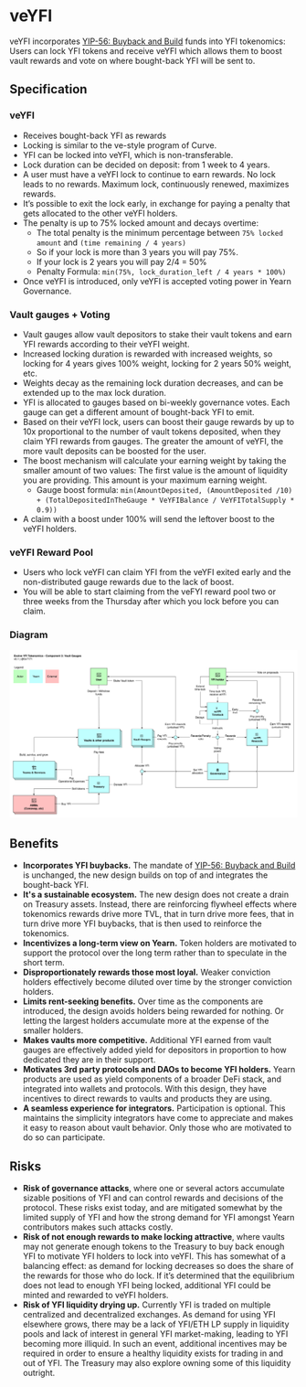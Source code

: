 # veYFI

veYFI incorporates [YIP-56: Buyback and Build](https://gov.yearn.finance/t/yip-56-buyback-and-build/8929) funds into YFI tokenomics: Users can lock YFI tokens and receive veYFI which allows them to boost vault rewards and vote on where bought-back YFI will be sent to.

## Specification

### veYFI

- Receives bought-back YFI as rewards
- Locking is similar to the ve-style program of Curve.
- YFI can be locked into veYFI, which is non-transferable.
- Lock duration can be decided on deposit: from 1 week to 4 years.
- A user must have a veYFI lock to continue to earn rewards. No lock leads to no rewards. Maximum lock, continuously renewed, maximizes rewards.
- It’s possible to exit the lock early, in exchange for paying a penalty that gets allocated to the other veYFI holders.
- The penalty is up to 75% locked amount and decays overtime:
  - The total penalty is the minimum percentage between `75% locked amount` and `(time remaining / 4 years)`
  - So if your lock is more than 3 years you will pay 75%.
  - If your lock is 2 years you will pay 2/4 = 50%
  - Penalty Formula: `min(75%, lock_duration_left / 4 years * 100%)`
- Once veYFI is introduced, only veYFI is accepted voting power in Yearn Governance.

### Vault gauges + Voting

- Vault gauges allow vault depositors to stake their vault tokens and earn YFI rewards according to their veYFI weight.
- Increased locking duration is rewarded with increased weights, so locking for 4 years gives 100% weight, locking for 2 years 50% weight, etc.
- Weights decay as the remaining lock duration decreases, and can be extended up to the max lock duration.
- YFI is allocated to gauges based on bi-weekly governance votes. Each gauge can get a different amount of bought-back YFI to emit.
- Based on their veYFI lock, users can boost their gauge rewards by up to 10x proportional to the number of vault tokens deposited, when they claim YFI rewards from gauges. The greater the amount of veYFI, the more vault deposits can be boosted for the user.
- The boost mechanism will calculate your earning weight by taking the smaller amount of two values: The first value is the amount of liquidity you are providing. This amount is your maximum earning weight.
  - Gauge boost formula: `min(AmountDeposited, (AmountDeposited /10) + (TotalDepositedInTheGauge * VeYFIBalance / VeYFITotalSupply * 0.9))`
- A claim with a boost under 100% will send the leftover boost to the veYFI holders.

### veYFI Reward Pool

- Users who lock veYFI can claim YFI from the veYFI exited early and the non-distributed gauge rewards due to the lack of boost.
- You will be able to start claiming from the veFYI reward pool two or three weeks from the Thursday after which you lock before you can claim.

### Diagram

![](https://raw.githubusercontent.com/yearn/YIPS/master/YIPS/assets/yip-65/03-gauges.svg)

## Benefits

- **Incorporates YFI buybacks.** The mandate of [YIP-56: Buyback and Build](https://gov.yearn.finance/t/yip-56-buyback-and-build/8929) is unchanged, the new design builds on top of and integrates the bought-back YFI.
- **It's a sustainable ecosystem.** The new design does not create a drain on Treasury assets. Instead, there are reinforcing flywheel effects where tokenomics rewards drive more TVL, that in turn drive more fees, that in turn drive more YFI buybacks, that is then used to reinforce the tokenomics.
- **Incentivizes a long-term view on Yearn.** Token holders are motivated to support the protocol over the long term rather than to speculate in the short term.
- **Disproportionately rewards those most loyal.** Weaker conviction holders effectively become diluted over time by the stronger conviction holders.
- **Limits rent-seeking benefits.** Over time as the components are introduced, the design avoids holders being rewarded for nothing. Or letting the largest holders accumulate more at the expense of the smaller holders.
- **Makes vaults more competitive.** Additional YFI earned from vault gauges are effectively added yield for depositors in proportion to how dedicated they are in their support.
- **Motivates 3rd party protocols and DAOs to become YFI holders.** Yearn products are used as yield components of a broader DeFi stack, and integrated into wallets and protocols. With this design, they have incentives to direct rewards to vaults and products they are using.
- **A seamless experience for integrators.** Participation is optional. This maintains the simplicity integrators have come to appreciate and makes it easy to reason about vault behavior. Only those who are motivated to do so can participate.

## Risks

- **Risk of governance attacks**, where one or several actors accumulate sizable positions of YFI and can control rewards and decisions of the protocol. These risks exist today, and are mitigated somewhat by the limited supply of YFI and how the strong demand for YFI amongst Yearn contributors makes such attacks costly.
- **Risk of not enough rewards to make locking attractive**, where vaults may not generate enough tokens to the Treasury to buy back enough YFI to motivate YFI holders to lock into veYFI. This has somewhat of a balancing effect: as demand for locking decreases so does the share of the rewards for those who do lock. If it’s determined that the equilibrium does not lead to enough YFI being locked, additional YFI could be minted and rewarded to veYFI holders.
- **Risk of YFI liquidity drying up.** Currently YFI is traded on multiple centralized and decentralized exchanges. As demand for using YFI elsewhere grows, there may be a lack of YFI/ETH LP supply in liquidity pools and lack of interest in general YFI market-making, leading to YFI becoming more illiquid. In such an event, additional incentives may be required in order to ensure a healthy liquidity exists for trading in and out of YFI. The Treasury may also explore owning some of this liquidity outright.